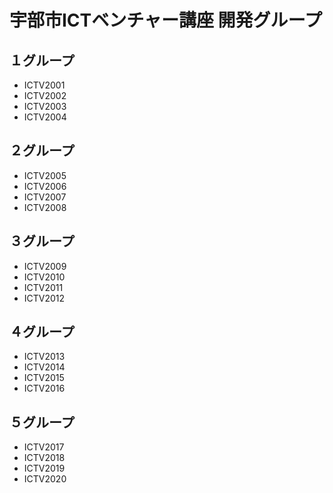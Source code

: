 # 宇部市ICTベンチャー講座 開発グループ
## １グループ
- ICTV2001
- ICTV2002
- ICTV2003
- ICTV2004
## ２グループ
- ICTV2005
- ICTV2006
- ICTV2007
- ICTV2008
## ３グループ
- ICTV2009
- ICTV2010
- ICTV2011
- ICTV2012
## ４グループ
- ICTV2013
- ICTV2014
- ICTV2015
- ICTV2016
## ５グループ
- ICTV2017
- ICTV2018
- ICTV2019
- ICTV2020
